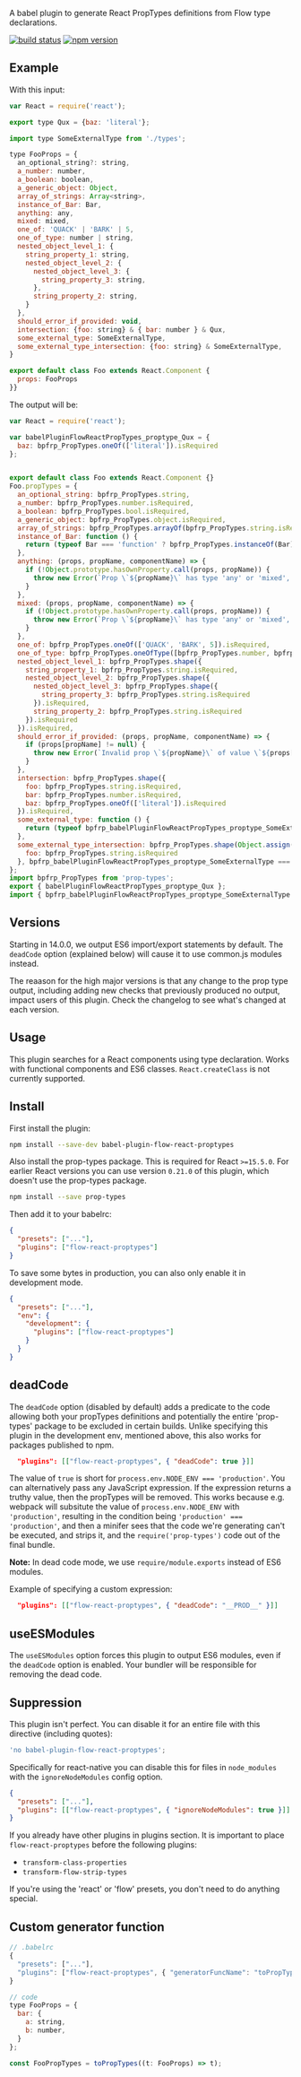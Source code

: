 A babel plugin to generate React PropTypes definitions from Flow type declarations.

[![build status](https://img.shields.io/travis/Mayank1791989/babel-plugin-flow-react-proptypes/master.svg?style=flat-square)](https://travis-ci.org/Mayank1791989/babel-plugin-flow-react-proptypes)
[![npm version](https://img.shields.io/npm/v/@playlyfe/babel-plugin-flow-react-proptypes.svg?style=flat-square)](https://www.npmjs.com/package/@playlyfe/babel-plugin-flow-react-proptypes)

## Example

With this input:

```js
var React = require('react');

export type Qux = {baz: 'literal'};

import type SomeExternalType from './types';

type FooProps = {
  an_optional_string?: string,
  a_number: number,
  a_boolean: boolean,
  a_generic_object: Object,
  array_of_strings: Array<string>,
  instance_of_Bar: Bar,
  anything: any,
  mixed: mixed,
  one_of: 'QUACK' | 'BARK' | 5,
  one_of_type: number | string,
  nested_object_level_1: {
    string_property_1: string,
    nested_object_level_2: {
      nested_object_level_3: {
        string_property_3: string,
      },
      string_property_2: string,
    }
  },
  should_error_if_provided: void,
  intersection: {foo: string} & { bar: number } & Qux,
  some_external_type: SomeExternalType,
  some_external_type_intersection: {foo: string} & SomeExternalType,
}

export default class Foo extends React.Component {
  props: FooProps
}}
```

The output will be:

```js
var React = require('react');

var babelPluginFlowReactPropTypes_proptype_Qux = {
  baz: bpfrp_PropTypes.oneOf(['literal']).isRequired
};


export default class Foo extends React.Component {}
Foo.propTypes = {
  an_optional_string: bpfrp_PropTypes.string,
  a_number: bpfrp_PropTypes.number.isRequired,
  a_boolean: bpfrp_PropTypes.bool.isRequired,
  a_generic_object: bpfrp_PropTypes.object.isRequired,
  array_of_strings: bpfrp_PropTypes.arrayOf(bpfrp_PropTypes.string.isRequired).isRequired,
  instance_of_Bar: function () {
    return (typeof Bar === 'function' ? bpfrp_PropTypes.instanceOf(Bar).isRequired : bpfrp_PropTypes.any.isRequired).apply(this, arguments);
  },
  anything: (props, propName, componentName) => {
    if (!Object.prototype.hasOwnProperty.call(props, propName)) {
      throw new Error(`Prop \`${propName}\` has type 'any' or 'mixed', but was not provided to \`${componentName}\`. Pass undefined or any other value.`);
    }
  },
  mixed: (props, propName, componentName) => {
    if (!Object.prototype.hasOwnProperty.call(props, propName)) {
      throw new Error(`Prop \`${propName}\` has type 'any' or 'mixed', but was not provided to \`${componentName}\`. Pass undefined or any other value.`);
    }
  },
  one_of: bpfrp_PropTypes.oneOf(['QUACK', 'BARK', 5]).isRequired,
  one_of_type: bpfrp_PropTypes.oneOfType([bpfrp_PropTypes.number, bpfrp_PropTypes.string]).isRequired,
  nested_object_level_1: bpfrp_PropTypes.shape({
    string_property_1: bpfrp_PropTypes.string.isRequired,
    nested_object_level_2: bpfrp_PropTypes.shape({
      nested_object_level_3: bpfrp_PropTypes.shape({
        string_property_3: bpfrp_PropTypes.string.isRequired
      }).isRequired,
      string_property_2: bpfrp_PropTypes.string.isRequired
    }).isRequired
  }).isRequired,
  should_error_if_provided: (props, propName, componentName) => {
    if (props[propName] != null) {
      throw new Error(`Invalid prop \`${propName}\` of value \`${props[propName]}\` passed to \`${componentName}\`. Expected undefined or null.`);
    }
  },
  intersection: bpfrp_PropTypes.shape({
    foo: bpfrp_PropTypes.string.isRequired,
    bar: bpfrp_PropTypes.number.isRequired,
    baz: bpfrp_PropTypes.oneOf(['literal']).isRequired
  }).isRequired,
  some_external_type: function () {
    return (typeof bpfrp_babelPluginFlowReactPropTypes_proptype_SomeExternalType === 'function' ? bpfrp_babelPluginFlowReactPropTypes_proptype_SomeExternalType.isRequired ? bpfrp_babelPluginFlowReactPropTypes_proptype_SomeExternalType.isRequired : bpfrp_babelPluginFlowReactPropTypes_proptype_SomeExternalType : bpfrp_PropTypes.shape(bpfrp_babelPluginFlowReactPropTypes_proptype_SomeExternalType).isRequired).apply(this, arguments);
  },
  some_external_type_intersection: bpfrp_PropTypes.shape(Object.assign({}, {
    foo: bpfrp_PropTypes.string.isRequired
  }, bpfrp_babelPluginFlowReactPropTypes_proptype_SomeExternalType === bpfrp_PropTypes.any ? {} : bpfrp_babelPluginFlowReactPropTypes_proptype_SomeExternalType)).isRequired
};
import bpfrp_PropTypes from 'prop-types';
export { babelPluginFlowReactPropTypes_proptype_Qux };
import { bpfrp_babelPluginFlowReactPropTypes_proptype_SomeExternalType } from './types';
```

## Versions

Starting in 14.0.0, we output ES6 import/export statements by default. The `deadCode` option (explained below) will cause it to use common.js modules instead.

The reaason for the high major versions is that any change to the prop type output, including adding new checks that previously produced no output, impact users of this plugin. Check the changelog to see what's changed at each version.

## Usage

This plugin searches for a React components using type declaration. Works with functional components and ES6 classes. `React.createClass` is not currently supported.

## Install

First install the plugin:

```sh
npm install --save-dev babel-plugin-flow-react-proptypes
```

Also install the prop-types package. This is required for React `>=15.5.0`. For earlier React versions
you can use version `0.21.0` of this plugin, which doesn't use the prop-types package.

```sh
npm install --save prop-types
```

Then add it to your babelrc:

```json
{
  "presets": ["..."],
  "plugins": ["flow-react-proptypes"]
}
```

To save some bytes in production, you can also only enable it in development mode.

```json
{
  "presets": ["..."],
  "env": {
    "development": {
      "plugins": ["flow-react-proptypes"]
    }
  }
}
```

## deadCode

The `deadCode` option (disabled by default) adds a predicate to the code allowing both your propTypes definitions and potentially the
entire 'prop-types' package to be excluded in certain builds. Unlike specifying this plugin in the development env, mentioned above,
this also works for packages published to npm.

```json
  "plugins": [["flow-react-proptypes", { "deadCode": true }]]
```

The value of `true` is short for `process.env.NODE_ENV === 'production'`. You can alternatively pass any JavaScript expression. If the expression
returns a truthy value, then the propTypes will be removed. This works because e.g. webpack will subsitute the value of `process.env.NODE_ENV` with `'production'`, resulting in the condition being `'production' === 'production'`, and then a minifer sees that the code we're generating can't be executed, and strips it, and the `require('prop-types')` code out of the final bundle.

**Note:** In dead code mode, we use `require/module.exports` instead of ES6 modules.

Example of specifying a custom expression:

```json
  "plugins": [["flow-react-proptypes", { "deadCode": "__PROD__" }]]
```

## useESModules

The `useESModules` option forces this plugin to output ES6 modules, even if the `deadCode` option is enabled. Your bundler will be responsible for removing the dead code.

## Suppression
This plugin isn't perfect. You can disable it for an entire file with this directive (including quotes):

```js
'no babel-plugin-flow-react-proptypes';
```

Specifically for react-native you can disable this for files in `node_modules` with the `ignoreNodeModules` config option.

```json
{
  "presets": ["..."],
  "plugins": [["flow-react-proptypes", { "ignoreNodeModules": true }]]
}
```

If you already have other plugins in plugins section. It is important to place
`flow-react-proptypes` before the following plugins:

- `transform-class-properties`
- `transform-flow-strip-types`

If you're using the 'react' or 'flow' presets, you don't need to do anything special.

## Custom generator function
```js
// .babelrc
{
  "presets": ["..."],
  "plugins": ["flow-react-proptypes", { "generatorFuncName": "toPropTypes" }]
}

// code
type FooProps = {
  bar: {
    a: string,
    b: number,
  }
};

const FooPropTypes = toPropTypes((t: FooProps) => t);
